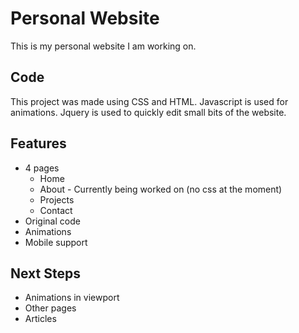 # Personal Website
This is my personal website I am working on.

## Code
This project was made using CSS and HTML. Javascript is used for animations. Jquery is used to quickly edit small bits of the website.

## Features
- 4 pages
	- Home
	- About
			- Currently being worked on (no css at the moment)
	- Projects
	- Contact
- Original code
- Animations
- Mobile support

## Next Steps
- Animations in viewport
- Other pages
- Articles
